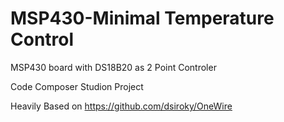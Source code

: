 MSP430-Minimal Temperature Control
==============

MSP430 board with DS18B20 as 2 Point Controler


Code Composer Studion Project

Heavily Based on https://github.com/dsiroky/OneWire 
